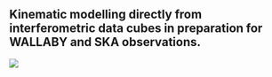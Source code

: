 ## Kinematic modelling directly from interferometric data cubes in preparation for WALLABY and SKA observations.

<img src="Collabotarive_work/Wallaby.png"/>
